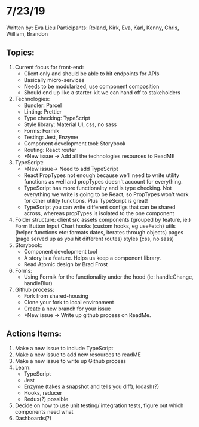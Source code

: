 # 7/23/19

Written by: Eva Lieu Participants: Roland, Kirk, Eva, Karl, Kenny, Chris, William, Brandon

## Topics:

1. Current focus for front-end:
   * Client only and should be able to hit endpoints for APIs
   * Basically micro-services
   * Needs to be modularized, use component composition
   * Should end up like a starter-kit we can hand off to stakeholders
2. Technologies:
   * Bundler: Parcel
   * Linting: Prettier
   * Type checking: TypeScript
   * Style library: Material UI, css, no sass
   * Forms: Formik
   * Testing: Jest, Enzyme
   * Component development tool: Storybook
   * Routing: React router
   * \*New issue -&gt; Add all the technologies resources to ReadME
3. TypeScript:
   * \*New issue-&gt; Need to add TypeScript
   * React PropTypes not enough because we'll need to write utility functions as well and propTypes doesn't account for everything.
   * TypeScript has more functionality and is type checking. Not everything we write is going to be React, so PropTypes won't work for other utility functions. Plus TypeScript is great!
   * TypeScript you can write different configs that can be shared across, whereas propTypes is isolated to the one component
4. Folder structure: client src assets components \(grouped by feature, ie:\) Form Button Input Chart hooks \(custom hooks, eg useFetch\) utils \(helper functions etc: formats dates, iterates through objects\) pages \(page served up as you hit different routes\) styles \(css, no sass\)
5. Storybook:
   * Component development tool
   * A story is a feature. Helps us keep a component library.
   * Read Atomic design by Brad Frost
6. Forms:
   * Using Formik for the functionality under the hood \(ie: handleChange, handleBlur\)
7. Github process:
   * Fork from shared-housing
   * Clone your fork to local environment
   * Create a new branch for your issue
   * \*New issue -&gt; Write up github process on ReadMe.

## Actions Items:

1. Make a new issue to include TypeScript
2. Make a new issue to add new resources to readME
3. Make a new issue to write up Github process
4. Learn:
   * TypeScript
   * Jest
   * Enzyme \(takes a snapshot and tells you diff\), lodash\(?\)
   * Hooks, reducer
   * Redux\(?\) possible
5. Decide on how to use unit testing/ integration tests, figure out which components need what
6. Dashboards\(?\)

